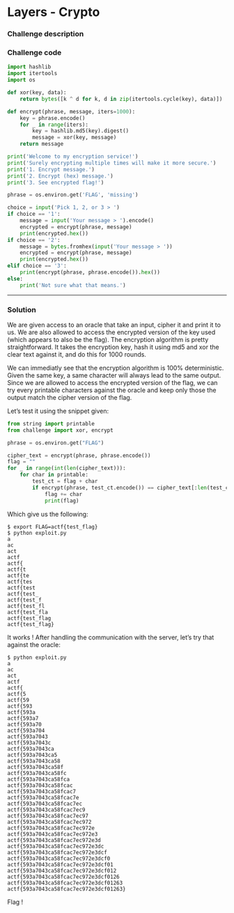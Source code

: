# Layers - Crypto

### Challenge description

### Challenge code

```python
import hashlib
import itertools
import os

def xor(key, data):
    return bytes([k ^ d for k, d in zip(itertools.cycle(key), data)])

def encrypt(phrase, message, iters=1000):
    key = phrase.encode()
    for _ in range(iters):
        key = hashlib.md5(key).digest()
        message = xor(key, message)
    return message

print('Welcome to my encryption service!')
print('Surely encrypting multiple times will make it more secure.')
print('1. Encrypt message.')
print('2. Encrypt (hex) message.')
print('3. See encrypted flag!')

phrase = os.environ.get('FLAG', 'missing')

choice = input('Pick 1, 2, or 3 > ')
if choice == '1':
    message = input('Your message > ').encode()
    encrypted = encrypt(phrase, message)
    print(encrypted.hex())
if choice == '2':
    message = bytes.fromhex(input('Your message > '))
    encrypted = encrypt(phrase, message)
    print(encrypted.hex())
elif choice == '3':
    print(encrypt(phrase, phrase.encode()).hex())
else:
    print('Not sure what that means.')
```


---

### Solution

We are given access to an oracle that take an input, cipher it and print it to us. We are also allowed to access the encrypted version of the key used (which appears to also be the flag).
The encryption algorithm is pretty straightforward. It takes the encryption key, hash it using md5 and xor the clear text against it, and do this for 1000 rounds.

We can immediatly see that the encryption algorithm is 100% deterministic. Given the same key, a same character will always lead to the same output.
Since we are allowed to access the encrypted version of the flag, we can try every printable characters against the oracle and keep only those the output match the cipher version of the flag. 

Let’s test it using the snippet given:

```python
from string import printable
from challenge import xor, encrypt

phrase = os.environ.get("FLAG")

cipher_text = encrypt(phrase, phrase.encode())
flag = ""
for _ in range(int(len(cipher_text))):
    for char in printable:
        test_ct = flag + char
        if encrypt(phrase, test_ct.encode()) == cipher_text[:len(test_ct)]:
            flag += char
            print(flag)
```

Which give us the following:

```
$ export FLAG=actf{test_flag} 
$ python exploit.py
a
ac
act
actf
actf{
actf{t
actf{te
actf{tes
actf{test
actf{test_
actf{test_f
actf{test_fl
actf{test_fla
actf{test_flag
actf{test_flag}
```

It works ! After handling the communication with the server, let’s try that against the oracle:

```
$ python exploit.py
a
ac
act
actf
actf{
actf{5
actf{59
actf{593
actf{593a
actf{593a7
actf{593a70
actf{593a704
actf{593a7043
actf{593a7043c
actf{593a7043ca
actf{593a7043ca5
actf{593a7043ca58
actf{593a7043ca58f
actf{593a7043ca58fc
actf{593a7043ca58fca
actf{593a7043ca58fcac
actf{593a7043ca58fcac7
actf{593a7043ca58fcac7e
actf{593a7043ca58fcac7ec
actf{593a7043ca58fcac7ec9
actf{593a7043ca58fcac7ec97
actf{593a7043ca58fcac7ec972
actf{593a7043ca58fcac7ec972e
actf{593a7043ca58fcac7ec972e3
actf{593a7043ca58fcac7ec972e3d
actf{593a7043ca58fcac7ec972e3dc
actf{593a7043ca58fcac7ec972e3dcf
actf{593a7043ca58fcac7ec972e3dcf0
actf{593a7043ca58fcac7ec972e3dcf01
actf{593a7043ca58fcac7ec972e3dcf012
actf{593a7043ca58fcac7ec972e3dcf0126
actf{593a7043ca58fcac7ec972e3dcf01263
actf{593a7043ca58fcac7ec972e3dcf01263}
```

Flag !
